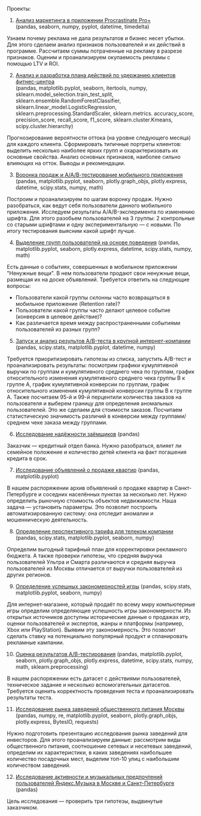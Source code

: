 Проекты:

1. [Анализ маркетинга в приложении Procrastinate Pro+](https://github.com/KargapolovaEV/DataAnalyst/tree/main/Анализ%20действий%20маркетингового%20отдела)\
(pandas, seaborn, numpy, pyplot, datetime, timedelta)

Узнаем почему реклама не дала результатов и бизнес несет убытки.
Для этого сделаем анализ признаков пользователей и их действий в программе. Рассчитаем суммы потраченные на рекламу в разрезе признаков. Оценим и проанализируем окупаемость рекламы с помощью LTV и ROI.

2. [Анализ и разработка плана действий по удержанию клиентов фитнес-центра](https://github.com/KargapolovaEV/DataAnalyst/tree/main/Анализ%20и%20разработка%20плана%20действий%20по%20удержанию%20клиентов%20фитнес-центра)\
(pandas, matplotlib.pyplot, seaborn, itertools, numpy, sklearn.model\_selection.train\_test\_split, sklearn.ensemble.RandomForestClassifier, sklearn.linear\_model.LogisticRegression, sklearn.preprocessing.StandardScaler, sklearn.metrics. accuracy\_score, precision\_score, recall\_score, f1\_score, sklearn.cluster.Kmeans, scipy.cluster.hierarchy)

Прогнозирование вероятности оттока (на уровне следующего месяца) для каждого клиента. Сформировать типичные портреты клиентов: выделить несколько наиболее ярких групп и охарактеризовать их основные свойства. Анализ основных признаков, наиболее сильно влияющих на отток. Выводы и рекомендации.

3. [Воронка продаж и А/А/В-тестирование мобильного приложения](https://github.com/KargapolovaEV/DataAnalyst/tree/main/Воронка%20продаж%20и%20А:А:В-тестирование%20мобильного%20приложения)
(pandas, matplotlib.pyplot, seaborn, plotly.graph\_objs, plotly.express, datetime, scipy.stats, numpy, math)

Построим и проанализируем по шагам воронку продаж. Нужно разобраться, как ведут себя пользователи данного мобильного приложения.
Исследуем результаты A/A/B-эксперимента по изменению шрифта. Для этого разобьем пользователей на 3 группы: 2 контрольные со старыми шрифтами и одну экспериментальную — с новыми. По итогу тестирования выясним какой шрифт лучше.

4. [Выделение групп пользователей на основе поведения](https://github.com/KargapolovaEV/DataAnalyst/tree/main/Выделение%20групп%20пользователей%20на%20основе%20поведения)
(pandas, matplotlib.pyplot, seaborn, plotly.express, datetime, scipy.stats, numpy, math)

Есть данные о событиях, совершенных в мобильном приложении "Ненужные вещи". В нем пользователи продают свои ненужные вещи, размещая их на доске объявлений. Требуется ответить на следующие вопросы:
- Пользователи какой группы склонны часто возвращаться в мобильное приложение (Retention rate)?
- Пользователи какой группы часто делают целевое событие (конверсия в целевое действие)?
- Как различается время между распространенными событиями пользователей из разных групп?

5. [Запуск и анализ результов A/B-теста в крупной интернет-компании](https://github.com/KargapolovaEV/DataAnalyst/tree/main/Запуск%20и%20анализ%20результов%20A:B-теста%20в%20интернет-компании)
(pandas, scipy.stats, matplotlib.pyplot, datetime, numpy)

Требуется приоритизировать гипотезы из списка, запустить A/B-тест и проанализировать результаты: посмотрим графики  кумулятивной выручки по группам и кумулятивного среднего чека по группам,  график относительного изменения кумулятивного среднего чека группы B к группе A,  график кумулятивной конверсии по группам,  график относительного изменения кумулятивной конверсии группы B к группе A. Также посчитаем 95-й и 99-й перцентили количества заказов на пользователя и выберем границу для определения аномальных пользователей. Это же сделаем для  стоимости заказов. Посчитаем статистическую значимость различий  в конверсии между группами/ среднем чеке заказа между группами.

6. [Исследование надёжности заёмщиков](https://github.com/KargapolovaEV/DataAnalyst/tree/main/Исследование%20надёжности%20заёмщиков)
(pandas)

Заказчик — кредитный отдел банка. Нужно разобраться, влияет ли семейное положение и количество детей клиента на факт погашения кредита в срок.

7. [Исследование объявлений о продаже квартир](https://github.com/KargapolovaEV/DataAnalyst/tree/main/Исследование%20объявлений%20о%20продаже%20квартир%20в%20СПБ)
(pandas, matplotlib.pyplot)

В нашем распоряжении архив объявлений о продаже квартир в Санкт-Петербурге и соседних населённых пунктах за несколько лет. Нужно определить рыночную стоимость объектов недвижимости. Наша задача — установить параметры. Это позволит построить автоматизированную систему: она отследит аномалии и мошенническую деятельность.

8. [Определение перспективного тарифа для телеком компании](https://github.com/KargapolovaEV/DataAnalyst/tree/main/Определение%20перспективного%20тарифа%20для%20телеком%20компании)
(pandas, scipy.stats, matplotlib.pyplot, seaborn, numpy)

Определим выгодный тарифный план для корректировки рекламного бюджета.
А также проверки гипотезы, что средняя выручка пользователей Ультра и Смарта различаются и средняя выручка пользователей из Москвы отличается от выручки пользователей из других регионов.

9. [Определение успешных закономерностей игры](https://github.com/KargapolovaEV/DataAnalyst/tree/main/Определение%20успешных%20закономерностей%20игры)
(pandas, scipy.stats, matplotlib.pyplot, seaborn, numpy)

Для интернет-магазине, который продаёт по всему миру компьютерные игры определим определяющие успешность игры закономерности. Из открытых источников доступны исторические данные о продажах игр, оценки пользователей и экспертов, жанры и платформы (например, Xbox или PlayStation). Выявим эту закономерность. Это позволит сделать ставку на потенциально популярный продукт и спланировать рекламные кампании.  

10. [Оценка результатов А/В-тестирования](https://github.com/KargapolovaEV/DataAnalyst/tree/main/Яндекс.Музыка)
(pandas, matplotlib.pyplot, seaborn, plotly.graph\_objs, plotly.express, datetime, scipy.stats, numpy, math, sklearn.preprocessing)

В нашем распоряжении есть датасет с действиями пользователей, техническое задание и несколько вспомогательных датасетов.
Требуется оценить корректность проведения теста и проанализировать результаты теста.

11. [Исследование рынка заведений общественного питания Москвы](https://github.com/KargapolovaEV/DataAnalyst/tree/main/Рынок%20питания%20Москвы)
(pandas, numpy, re, matplotlib.pyplot, seaborn, plotly.graph\_objs, plotly.express, BytesIO, requests)

Нужно подготовить презентацию исследования рынка заведений для инвесторов. Для этого проанализируем данные: рассмотрим виды общественного питания, соотношение сетевых и несетевых заведений, определим их характеристики, в каких заведениях наибольшее количество посадочных мест, выделим топ-10 улиц с наибольшим количеством заведений.

12. [Исследование активности и музыкальных предпочтений пользователей Яндекс.Музыка в Москве и Санкт-Петербурге](https://github.com/KargapolovaEV/DataAnalyst/tree/main/Исследование%20активности%20и%20музыкальных%20предпочтений%20пользователей%20Яндекс.Музыка%20в%20Москве%20и%20Санкт-Петербурге)
(pandas)

Цель исследования — проверить три гипотезы, выдвинутые заказчиком.
